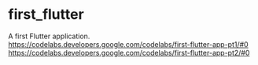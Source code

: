# first_flutter

A first Flutter application.<br>
https://codelabs.developers.google.com/codelabs/first-flutter-app-pt1/#0
https://codelabs.developers.google.com/codelabs/first-flutter-app-pt2/#0
